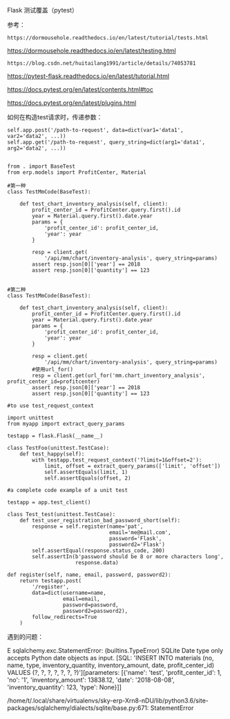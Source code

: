 Flask 测试覆盖（pytest）

参考：

	https://dormousehole.readthedocs.io/en/latest/tutorial/tests.html

https://dormousehole.readthedocs.io/en/latest/testing.html

	https://blog.csdn.net/huitailang1991/article/details/74053781



https://pytest-flask.readthedocs.io/en/latest/tutorial.html

https://docs.pytest.org/en/latest/contents.html#toc

https://docs.pytest.org/en/latest/plugins.html















如何在构造test请求时，传递参数：

```
self.app.post('/path-to-request', data=dict(var1='data1', var2='data2', ...))
self.app.get('/path-to-request', query_string=dict(arg1='data1', arg2='data2', ...))


from . import BaseTest
from erp.models import ProfitCenter, Material

#第一种
class TestMmCode(BaseTest):

    def test_chart_inventory_analysis(self, client):
        profit_center_id = ProfitCenter.query.first().id
        year = Material.query.first().date.year
        params = {
            'profit_center_id': profit_center_id,
            'year': year
        }

        resp = client.get(
            '/api/mm/chart/inventory-analysis', query_string=params)
        assert resp.json[0]['year'] == 2018
        assert resp.json[0]['quantity'] == 123


#第二种
class TestMmCode(BaseTest):

    def test_chart_inventory_analysis(self, client):
        profit_center_id = ProfitCenter.query.first().id
        year = Material.query.first().date.year
        params = {
            'profit_center_id': profit_center_id,
            'year': year
        }

        resp = client.get(
            '/api/mm/chart/inventory-analysis', query_string=params)
        #使用url_for()
        resp = client.get(url_for('mm.chart_inventory_analysis', profit_center_id=profitcenter)
        assert resp.json[0]['year'] == 2018
        assert resp.json[0]['quantity'] == 123
```





```
#to use test_request_context

import unittest
from myapp import extract_query_params

testapp = flask.Flask(__name__)

class TestFoo(unittest.TestCase):
    def test_happy(self):
        with testapp.test_request_context('?limit=1&offset=2'):
            limit, offset = extract_query_params(['limit', 'offset'])
            self.assertEquals(limit, 1)
            self.assertEquals(offset, 2)
```



    #a complete code example of a unit test
    
    testapp = app.test_client()
    
    class Test_test(unittest.TestCase):
        def test_user_registration_bad_password_short(self):
            response = self.register(name='pat',
                                     email='me@mail.com', 
                                     password='Flask', 
                                     password2='Flask')
            self.assertEqual(response.status_code, 200)
            self.assertIn(b'password should be 8 or more characters long', 
                          response.data)
    
    def register(self, name, email, password, password2):
        return testapp.post(
            '/register',
            data=dict(username=name, 
                      email=email, 
                      password=password, 
                      password2=password2),
            follow_redirects=True
        )




遇到的问题：

E           sqlalchemy.exc.StatementError: (builtins.TypeError) SQLite Date type only accepts Python date objects as input. [SQL: 'INSERT INTO materials (no, name, type, inventory_quantity, inventory_amount, date, profit_center_id) VALUES (?, ?, ?, ?, ?, ?, ?)'][parameters: [{'name': 'test', 'profit_center_id': 1, 'no': '1', 'inventory_amount': 13838.12, 'date': '2018-08-08', 'inventory_quantity': 123, 'type': None}]]

/home/t/.local/share/virtualenvs/sky-erp-Xrn8-nDU/lib/python3.6/site-packages/sqlalchemy/dialects/sqlite/base.py:671: StatementError



